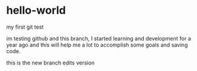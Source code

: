 # hello-world
my first git test

im testing github and this branch, I started learning and development for a year ago and this will help me a lot to accomplish some goals and saving code.

this is the new branch edits version
